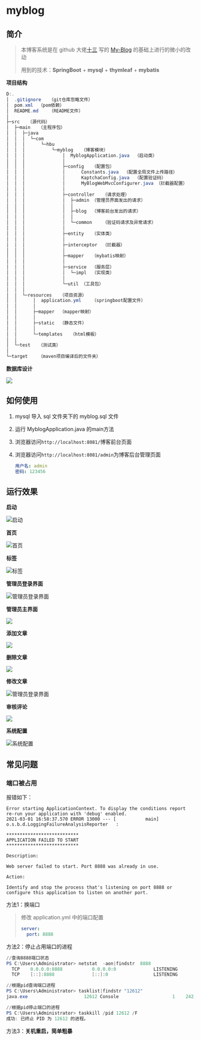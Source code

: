 # myblog

## 简介

> 本博客系统是在 github 大佬[十三](https://github.com/ZHENFENG13) 写的 [My-Blog](https://github.com/ZHENFENG13/My-Blog) 的基础上进行的微小的改动
>
> 用到的技术：**SpringBoot** + **mysql** + **thymleaf** + **mybatis**

**项目结构**

```powershell
D:.
│  .gitignore	（git仓库忽略文件）
│  pom.xml	（pom依赖）
│  README.md	（README文件）
│
├─src	（源代码）
│  ├─main	（主程序包）
│  │  ├─java
│  │  │  └─com
│  │  │      └─hbu
│  │  │          └─myblog	（博客模块）
│  │  │              │  MyblogApplication.java	（启动类）
│  │  │              │
│  │  │              ├─config	（配置包）
│  │  │              │      Constants.java	（配置全局文件上传路径）
│  │  │              │      KaptchaConfig.java	（配置验证码）
│  │  │              │      MyBlogWebMvcConfigurer.java	（拦截器配置）
│  │  │              │
│  │  │              ├─controller	（请求处理）
│  │  │              │  ├─admin	（管理员界面发出的请求）
│  │  │              │  │
│  │  │              │  ├─blog	（博客前台发出的请求）
│  │  │              │  │
│  │  │              │  └─common	（验证码请求及异常请求）
│  │  │              │
│  │  │              ├─entity	（实体类）
│  │  │              │
│  │  │              ├─interceptor	（拦截器）
│  │  │              │
│  │  │              ├─mapper	（mybatis映射）
│  │  │              │
│  │  │              ├─service	（服务层）
│  │  │              │  └─impl	（实现类）
│  │  │              │
│  │  │              └─util	（工具包）
│  │  │
│  │  └─resources	（项目资源）
│  │      │  application.yml	（springboot配置文件）
│  │      │
│  │      ├─mapper	（mapper映射）
│  │      │
│  │      ├─static	（静态文件）
│  │      │
│  │      └─templates	（html模板）
│  │ 
│  └─test	（测试类）
│
└─target	（maven项目编译后的文件夹）
```

**数据库设计**

![](images/数据库设计.jpg)

## 如何使用

1. mysql 导入 sql 文件夹下的 myblog.sql 文件

2. 运行 MyblogApplication.java 的main方法

3. 浏览器访问`http://localhost:8081/`博客前台页面

4. 浏览器访问`http://localhost:8081/admin`为博客后台管理页面

   ```yml
   用户名: admin
   密码: 123456
   ```

## 运行效果

**启动**

![启动](images/1.gif)



**首页**

![首页](images/2.gif)



**标签**

![标签](images/标签.jpg)



**管理员登录界面**

![管理员登录界面](images/4.gif)



**管理员主界面**

![](images/管理员主界面.jpg)



**添加文章**

![](images/发布文章.jpg)



**删除文章**

![](images/删除文章.jpg)



**修改文章**

![管理员登录界面](images/5.gif)



**审核评论**

![](images/评论审核.jpg)



**系统配置**

![系统配置](images/系统配置.jpg)



## 常见问题

### 端口被占用

报错如下：

```shell
Error starting ApplicationContext. To display the conditions report re-run your application with 'debug' enabled.
2021-03-01 16:58:37.570 ERROR 13000 --- [           main] o.s.b.d.LoggingFailureAnalysisReporter   : 

***************************
APPLICATION FAILED TO START
***************************

Description:

Web server failed to start. Port 8888 was already in use.

Action:

Identify and stop the process that's listening on port 8888 or configure this application to listen on another port.

```

方法1：换端口

> 修改 application.yml 中的端口配置
>
> ```yml
> server:
>   port: 8888
> ```

方法2：停止占用端口的进程

```powershell
//查询8888端口状态
PS C:\Users\Administrator> netstat  -aon|findstr  8888
  TCP    0.0.0.0:8888           0.0.0.0:0              LISTENING       12612
  TCP    [::]:8888              [::]:0                 LISTENING       12612

//根据pid查询端口进程
PS C:\Users\Administrator> tasklist|findstr "12612"
java.exe                     12612 Console                    1    242,716 K

//根据pid停止端口的进程
PS C:\Users\Administrator> taskkill /pid 12612 /F
成功: 已终止 PID 为 12612 的进程。
```

方法3：**关机重启，简单粗暴**